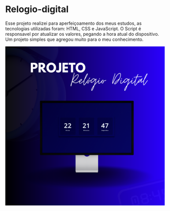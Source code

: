 <h1>Relogio-digital</h1>
<p>Esse projeto realizei para aperfeiçoamento dos meus estudos, as tecnologias utilizadas foram: <span>HTML, CSS e JavaScript.</span> O Script é responsavel por atualizar os valores, pegando a hora atual do dispositivo. Um projeto simples que agregou muito para o meu conhecimento.</p>


<img src="https://github.com/andrezinhodev/Relogio-Digital/blob/main/relogio-digital-main/public/PROJETO.png" alt="capa-relogio"/>
